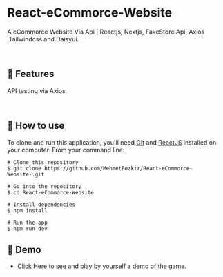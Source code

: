 # React-eCommorce-Website


A eCommorce Website Via Api | Reactjs, Nextjs, FakeStore Api, Axios ,Tailwindcss and Daisyui.


<p align="center"> 

<br> 
  
  :wrench: Features 
  ---------------------------

  
API testing via Axios.
  
<br> 
 
  ## :book: How to use
To clone and run this application, you'll need [Git](https://git-scm.com/downloads) and [ReactJS](https://reactjs.org/docs/getting-started.html) installed on your computer. From your command line:

```
# Clone this repository
$ git clone https://github.com/MehmetBozkir/React-eCommorce-Website-.git

# Go into the repository
$ cd React-eCommorce-Website

# Install dependencies
$ npm install

# Run the app
$ npm run dev
```
## :link: Demo
  - <a target="_blank" href="https://react-ecommorce-website-x.netlify.app/"> Click Here </a> to see and play by yourself a demo of the game.

<br> 
